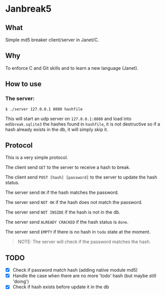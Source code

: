 # Janbreak5

## What

Simple md5 breaker client/server in Janet/C.

## Why

To enforce C and Git skills and to learn a new language (Janet).

## How to use

### The server:

```
$ ./server 127.0.0.1 8080 hashfile
```

This will start an udp server on `127.0.0.1:8080` and load into `md5break.sqlite3`
the hashes found in `hashfile`, it is not destructive so if a hash already exists in the db, it will simply skip it.

## Protocol

This is a very simple protocol.

The client send `GET` to the server to receive a hash to break.

The client send `POST [hash] [password]` to the server to update the hash status.

The server send `OK` if the hash matches the password.

The server send `NOT OK` if the hash does not match the password.

The server send `NOT INSIDE` if the hash is not in the db.

The server send `ALREADY CRACKED` if the hash status is `done`.

The server send `EMPTY` if there is no hash in `todo` state at the moment.

> NOTE: The server will check if the password matches the hash.

## TODO

- [X] Check if password match hash (adding native module md5)
- [X] Handle the case when there are no more 'todo' hash (but maybe still 'doing')
- [X] Check if hash exists before update it in the db

